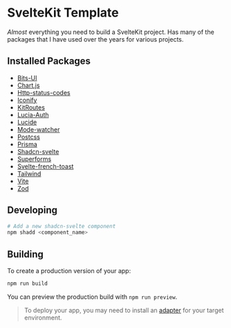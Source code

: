# SvelteKit Template

_Almost_ everything you need to build a SvelteKit project.
Has many of the packages that I have used over the years for various projects.

## Installed Packages

 - [Bits-UI](https://github.com/huntabyte/bits-ui#readme)
 - [Chart.js](https://www.chartjs.org)
 - [Http-status-codes](https://github.com/prettymuchbryce/http-status-codes#readme)
 - [Iconify](https://github.com/iconify/iconify)
 - [KitRoutes](https://www.kitql.dev/docs/tools/06_vite-plugin-kit-routes#installation)
 - [Lucia-Auth](https://github.com/lucia-auth/lucia)
 - [Lucide](https://lucide.dev)
 - [Mode-watcher](https://github.com/svecosystem/mode-watcher#readme)
 - [Postcss](https://postcss.org/)
 - [Prisma](https://www.prisma.io)
 - [Shadcn-svelte](https://www.shadcn-svelte.com/)
 - [Superforms](https://superforms.rocks)
 - [Svelte-french-toast](https://github.com/kbrgl/svelte-french-toast#readme)
 - [Tailwind](https://tailwindcss.com)
 - [Vite](https://vitejs.dev)
 - [Zod](https://zod.dev)


## Developing
```bash
# Add a new shadcn-svelte component
npm shadd <component_name>
```

## Building

To create a production version of your app:

```bash
npm run build
```

You can preview the production build with `npm run preview`.

> To deploy your app, you may need to install an [adapter](https://kit.svelte.dev/docs/adapters) for your target environment.
